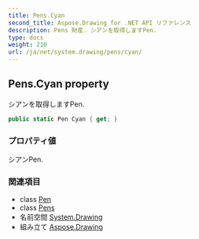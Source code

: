 ```yaml
---
title: Pens.Cyan
second_title: Aspose.Drawing for .NET API リファレンス
description: Pens 財産. シアンを取得しますPen.
type: docs
weight: 210
url: /ja/net/system.drawing/pens/cyan/
---
```

## Pens.Cyan property

シアンを取得しますPen.

```csharp
public static Pen Cyan { get; }
```

### プロパティ値

シアンPen.

### 関連項目

* class [Pen](../../pen/)
* class [Pens](../)
* 名前空間 [System.Drawing](../../pens/)
* 組み立て [Aspose.Drawing](../../../)


